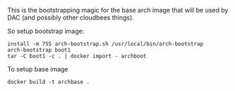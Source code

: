 This is the bootstrapping magic for the base arch image that will be used by DAC
(and possibly other cloudbees things).

So setup bootstrap image:

    install -m 755 arch-bootstrap.sh /usr/local/bin/arch-bootstrap
    arch-bootstrap boot1
    tar -C boot1 -c . | docker import - archboot

To setup base image

    docker build -t archbase . 
